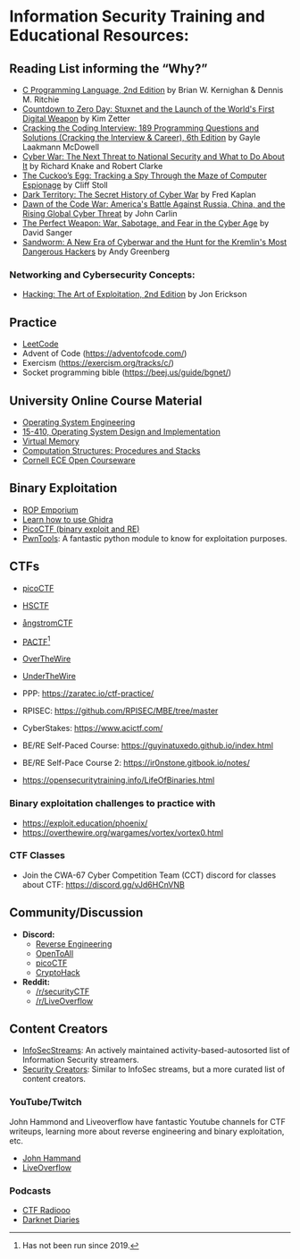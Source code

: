 # Information Security Training and Educational Resources:

## Reading List informing the “Why?”

- [C Programming Language, 2nd Edition](https://www.amazon.com/Programming-Language-2nd-Brian-Kernighan/dp/0131103628/) by Brian W. Kernighan & Dennis M. Ritchie
- [Countdown to Zero Day: Stuxnet and the Launch of the World's First Digital Weapon](https://www.amazon.com/Countdown-Zero-Day-Stuxnet-Digital/dp/0770436196/) by Kim Zetter
- [Cracking the Coding Interview: 189 Programming Questions and Solutions (Cracking the Interview & Career), 6th Edition](https://www.amazon.com/Cracking-Coding-Interview-Programming-Questions/dp/0984782850/) by Gayle Laakmann McDowell 
- [Cyber War: The Next Threat to National Security and What to Do About It](https://www.amazon.com/Cyber-War-Threat-National-Security/dp/0061962244/) by Richard Knake and Robert Clarke
- [The Cuckoo’s Egg: Tracking a Spy Through the Maze of Computer Espionage](https://www.amazon.com/Cuckoos-Egg-Tracking-Computer-Espionage/dp/1416507787/) by Cliff Stoll
- [Dark Territory: The Secret History of Cyber War](https://www.amazon.com/Dark-Territory-Secret-History-Cyber/dp/1476763267/) by Fred Kaplan
- [Dawn of the Code War: America's Battle Against Russia, China, and the Rising Global Cyber Threat](https://www.amazon.com/Dawn-of-Code-War-audiobook/dp/B07J9L41HH/) by John Carlin
- [The Perfect Weapon: War, Sabotage, and Fear in the Cyber Age](https://www.amazon.com/Perfect-Weapon-Sabotage-Fear-Cyber/dp/0451497902/) by David Sanger
- [Sandworm: A New Era of Cyberwar and the Hunt for the Kremlin's Most Dangerous Hackers](https://www.amazon.com/Sandworm-Cyberwar-Kremlins-Dangerous-Hackers/dp/0525564632/) by Andy Greenberg

### Networking and Cybersecurity Concepts:

- [Hacking: The Art of Exploitation, 2nd Edition](https://www.amazon.com/Hacking-Art-Exploitation-Jon-Erickson/dp/1593271441/) by Jon Erickson

## Practice

- [LeetCode](https://leetcode.com/problemset/all/)
- Advent of Code (https://adventofcode.com/)
- Exercism (https://exercism.org/tracks/c/)
- Socket programming bible (https://beej.us/guide/bgnet/)

## University Online Course Material

- [Operating System Engineering](https://ocw.mit.edu/courses/electrical-engineering-and-computer-science/6-828-operating-system-engineering-fall-2012/)
- [15-410, Operating System Design and Implementation](https://www.cs.cmu.edu/~410/)
- [Virtual Memory](https://www.cs.uic.edu/~jbell/CourseNotes/OperatingSystems/9_VirtualMemory.html)
- [Computation Structures: Procedures and Stacks](https://computationstructures.org/lectures/stacks/stacks.html)
- [Cornell ECE Open Courseware](https://ocw.ece.cornell.edu/)

## Binary Exploitation

- [ROP Emporium](https://ropemporium.com/index.html)
- [Learn how to use Ghidra](https://github.com/NationalSecurityAgency/ghidra/tree/master/GhidraDocs/GhidraClass)
- [PicoCTF (binary exploit and RE)](https://picoctf.com/)
- [PwnTools](https://github.com/Gallopsled/pwntools-tutorial): A fantastic python module to know for exploitation purposes. 

## CTFs

- [picoCTF](https://picoctf.com/)
- [HSCTF](https://hsctf.com/)
- [ångstromCTF](https://angstromctf.com/)
- [PACTF](https://pactf.com/)[^1]
- [OverTheWire](https://overthewire.org/wargames/)
- [UnderTheWire](https://underthewire.tech/wargames)

- PPP: https://zaratec.io/ctf-practice/
- RPISEC: https://github.com/RPISEC/MBE/tree/master
- CyberStakes: https://www.acictf.com/
- BE/RE Self-Paced Course: https://guyinatuxedo.github.io/index.html
- BE/RE Self-Pace Course 2: https://ir0nstone.gitbook.io/notes/
- https://opensecuritytraining.info/LifeOfBinaries.html

### Binary exploitation challenges to practice with

- https://exploit.education/phoenix/
- https://overthewire.org/wargames/vortex/vortex0.html


### CTF Classes

- Join the CWA-67 Cyber Competition Team (CCT) discord for classes about CTF: https://discord.gg/vJd6HCnVNB

## Community/Discussion

- **Discord:**
  - [Reverse Engineering](https://discord.com/invite/rtfm)
  - [OpenToAll](https://opentoallctf.github.io/)
  - [picoCTF](https://picoctf.org/discord)
  - [CryptoHack](https://discord.gg/h9E7cna5pV)
- **Reddit:**
  - [/r/securityCTF](https://www.reddit.com/r/securityCTF/)
  - [/r/LiveOverflow](https://www.reddit.com/r/LiveOverflow/)

## Content Creators

- [InfoSecStreams](https://infosecstreams.com/): An actively maintained activity-based-autosorted list of Information Security streamers.
- [Security Creators](https://securitycreators.video/): Similar to InfoSec streams, but a more curated list of content creators.

### YouTube/Twitch

John Hammond and Liveoverflow have fantastic Youtube channels for CTF writeups, learning more about reverse engineering and binary exploitation, etc.

- [John Hammand](https://www.youtube.com/c/JohnHammond010/playlists)
- [LiveOverflow](https://www.youtube.com/playlist?list=PLhixgUqwRTjxglIswKp9mpkfPNfHkzyeN)

### Podcasts

- [CTF Radiooo](https://www.youtube.com/channel/UC-aOX0H7RXOrxzzJjWb17lg)
- [Darknet Diaries](https://darknetdiaries.com/)

[^1]: Has not been run since 2019.
